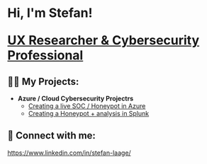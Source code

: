 <h1>Hi, I'm Stefan! 
  
<a href="https://www.linkedin.com/in/stefan-laage/">UX Researcher & Cybersecurity Professional</a>

<h2>👨‍💻 My Projects:</h2>

- <b>Azure / Cloud Cybersecurity Projectrs</b>
  - [Creating a live SOC / Honeypot in Azure](https://github.com/Greatdane576/Cloud-SOC)
  - [Creating a Honeypot + analysis in Splunk](https://github.com/Greatdane576/Cloud-SOC)



<h2> 🤳 Connect with me:</h2>

https://www.linkedin.com/in/stefan-laage/
<!--
**joshmadakor1/joshmadakor1** is a ✨ _special_ ✨ repository because its `README.md` (this file) appears on your GitHub profile.

Here are some ideas to get you started:

- 🔭 I’m currently working on ...
- 🌱 I’m currently learning ...
- 👯 I’m looking to collaborate on ...
- 🤔 I’m looking for help with ...
- 💬 Ask me about ...
- 📫 How to reach me: ...
- 😄 Pronouns: ...
- ⚡ Fun fact: ...
-->

